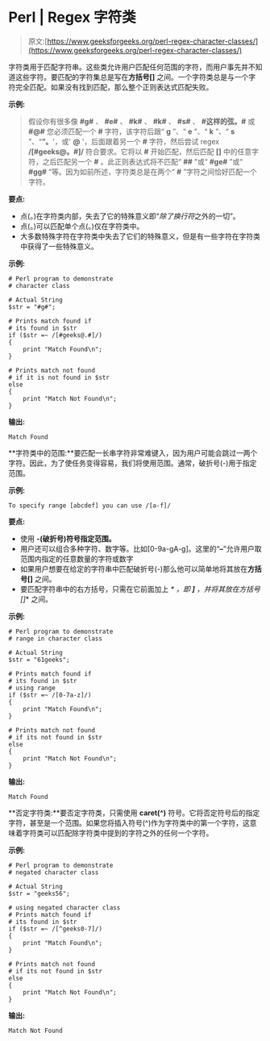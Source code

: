 # Perl | Regex 字符类

> 原文:[https://www.geeksforgeeks.org/perl-regex-character-classes/](https://www.geeksforgeeks.org/perl-regex-character-classes/)

字符类用于匹配字符串。这些类允许用户匹配任何范围的字符，而用户事先并不知道这些字符。要匹配的字符集总是写在**方括号[]** 之间。一个字符类总是与一个字符完全匹配。如果没有找到匹配，那么整个正则表达式匹配失败。

**示例:**

> 假设你有很多像 **#g#** 、 **#e#** 、 **#k#** 、 **#k#** 、 **#s#** 、 **#这样的弦。#** 或 **#@#** 您必须匹配一个 **#** 字符，该字符后跟“ **g** ”、“ **e** ”、“ **k** ”、“ **s** ”、“**”。**'，或' **@** '，后面跟着另一个 **#** 字符，然后尝试 regex **/[#geeks@。#]/** 符合要求。它将以 **#** 开始匹配，然后匹配 **[]** 中的任意字符，之后匹配另一个 **#** 。此正则表达式将不匹配“ **##** ”或“ **#ge#** ”或“ **#gg#** ”等。因为如前所述，字符类总是在两个“ **#** ”字符之间恰好匹配一个字符。

**要点:**

*   点(。)在字符类内部，失去了它的特殊意义即“*除了换行符*之外的一切”。
*   点(。)可以匹配单个点(。)仅在字符类中。
*   大多数特殊字符在字符类中失去了它们的特殊意义，但是有一些字符在字符类中获得了一些特殊意义。

**示例:**

```
# Perl program to demonstrate
# character class

# Actual String
$str = "#g#";

# Prints match found if 
# its found in $str
if ($str =~ /[#geeks@.#]/)
{
    print "Match Found\n";
}

# Prints match not found 
# if it is not found in $str
else
{
    print "Match Not Found\n";
}
```

**输出:**

```
Match Found
```

**字符类中的范围:**要匹配一长串字符非常难键入，因为用户可能会跳过一两个字符。因此，为了使任务变得容易，我们将使用范围。通常，破折号(-)用于指定范围。

**示例:**

```
To specify range [abcdef] you can use /[a-f]/
```

**要点:**

*   使用 **-(破折号)符号指定范围。**
*   用户还可以组合多种字符、数字等。比如[0-9a-gA-g]。这里的“**–**”允许用户取范围内指定的任意数量的字符或数字
*   如果用户想要在给定的字符串中匹配破折号(-)那么他可以简单地将其放在**方括号[]** 之间。
*   要匹配字符串中的右方括号，只需在它前面加上 **\** ，即 **\]** ，并将其放在**方括号[]** 之间。

**示例:**

```
# Perl program to demonstrate
# range in character class

# Actual String
$str = "61geeks";

# Prints match found if 
# its found in $str
# using range
if ($str =~ /[0-7a-z]/) 
{
    print "Match Found\n";
}

# Prints match not found 
# if its not found in $str
else
{
    print "Match Not Found\n";
}
```

**输出:**

```
Match Found
```

**否定字符类:**要否定字符类，只需使用 **caret(^)** 符号。它将否定符号后的指定字符，甚至是一个范围。如果您将插入符号(^)作为字符类中的第一个字符，这意味着字符类可以匹配除字符类中提到的字符之外的任何一个字符。

**示例:**

```
# Perl program to demonstrate
# negated character class

# Actual String
$str = "geeks56";

# using negated character class
# Prints match found if 
# its found in $str
if ($str =~ /[^geeks0-7]/) 
{
    print "Match Found\n";
}

# Prints match not found 
# if its not found in $str
else
{
    print "Match Not Found\n";
}
```

**输出:**

```
Match Not Found
```